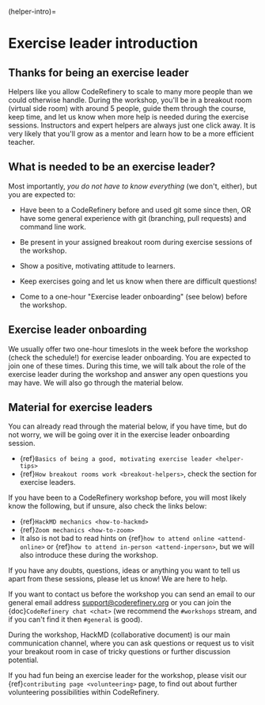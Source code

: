 (helper-intro)=
# Exercise leader introduction

## Thanks for being an exercise leader

Helpers like you allow CodeRefinery to scale to many more people than we could otherwise handle.  During the workshop, you'll be
in a breakout room (virtual side room) with around 5 people, guide them through the course, keep time, and let us know when more help is needed during the exercise sessions. Instructors and expert helpers are always just one click away. 
It is very likely that you'll grow as a mentor and learn how to be a more efficient teacher. 

## What is needed to be an exercise leader?

Most importantly, *you do not have to know everything* (we don't, either), but you are expected to:

- Have been to a CodeRefinery before and used git some since then, OR have some general experience with git (branching,
  pull requests) and command line work.

- Be present in your assigned breakout room during exercise sessions of the workshop.

- Show a positive, motivating attitude to learners.

- Keep exercises going and let us know when there are difficult questions!

- Come to a one-hour "Exercise leader onboarding" (see below) before the workshop.


## Exercise leader onboarding

We usually offer two one-hour timeslots in the week before the workshop (check the schedule!) for exercise leader onboarding. You are expected to join one of these times. During this time, we will talk about the role of the exercise leader during the workshop and answer any open questions you may have. We will also go through the material below.

## Material for exercise leaders

You can already read through the material below, if you have time, but do not worry, we will be going over it in the exercise leader onboarding session.

- {ref}`Basics of being a good, motivating exercise leader <helper-tips>`
- {ref}`How breakout rooms work <breakout-helpers>`, check the section for exercise leaders.

If you have been to a CodeRefinery workshop before, you will most likely know the following, but if unsure, also check the links below: 

- {ref}`HackMD mechanics <how-to-hackmd>`
- {ref}`Zoom mechanics <how-to-zoom>`
- It also is not bad to read hints on {ref}`how to attend online <attend-online>` or 
  {ref}`how to attend in-person <attend-inperson>`, but we will also introduce these during the workshop.

If you have any doubts, questions, ideas or anything you want to tell
us apart from these sessions, please let us know! We are here to help. 

If you want to contact us before the workshop you can send an email to our general email address <support@coderefinery.org> or you can join the
{doc}`CodeRefinery chat <chat>` (we recommend the `#workshops` stream,
and if you can't find it then `#general` is good).

During the workshop, HackMD (collaborative document) is our main communication channel, where you can ask questions or request us to visit your breakout room in case of tricky questions or further discussion potential.

If you had fun being an exercise leader for the workshop, please visit our {ref}`contributing page <volunteering>` page, to find out about further volunteering possibilities within CodeRefinery.
